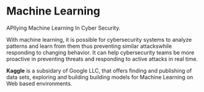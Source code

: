 # Machine Learning
APllying Machine Learning In Cyber Security.

With machine learning, it is possible for cybersecurity systems to analyze patterns and learn from them thus
preventing similar attackswhile responding to changing behavior. It can help cybersecurity teams be more 
proactive in preventing threats and responding to active attacks in real time. 

 
**Kaggle** is a subsidary of Google LLC, that offers finding and publishing of data sets, exploring and building building models for Machine Learning on Web based environments.
